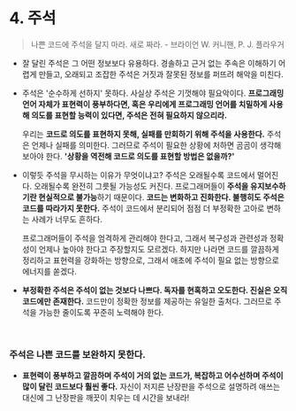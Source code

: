 # 4. 주석

> 나쁜 코드에 주석을 달지 마라. 새로 짜라. 		- 브라이언 W. 커니핸, P. J. 플라우거
>

+ 잘 달린 주석은 그 어떤 정보보다 유용하다. 경솔하고 근거 없는 주속은 이해하기 어렵게 만들고, 오래되고 조잡한 주석은 거짓과 잘못된 정보를 퍼뜨려 해악을 미친다. 

- 주석은 '순수하게 선하지' 못하다. 사실상 주석은 기껏해야 필요악이다. **프로그래밍 언어 자체가 표현력이 풍부하다면, 혹은 우리에게 프로그래밍 언어를 치밀하게 사용해 의도를 표현할 능력이 있다면, 주석은 전혀 필요하지 않으리라.** 

  우리는 **코드로 의도를 표현하지 못해, 실패를 만회하기 위해 주석을 사용한다.** 주석은 언제나 실패를 의미한다. 그러므로 주석이 필요한 상황에 처하면 곰곰이 생각해보아야 한다. **'상황을 역전해 코드로 의도를 표현할 방법은 없을까?'**

- 이렇듯 주석을 무시하는 이유가 무엇이냐고? 주석은 오래될수록 코드에서 멀어진다. 오래될수록 완전히 그릇될 가능성도 커진다. 프로그래머들이 **주석을 유지보수하기란 현실적으로 불가능**하기 때문이다. **코드는 변화하고 진화한다. 불행히도 주석은 코드를 따라가지 못한다.** 주석이 코드에서 분리되어 점점 더 부정확한 고아로 변하는 사례가 너무도 흔하다.

  프로그래머들이 주석을 엄격하게 관리해야 한다고, 그래서 복구성과 관련성과 정확성이 언제나 높아야 한다고 주장할지도 모르겠다. 하지만 나라면 코드를 깔끔하게 정리하고 표현력을 강화하는 방향으로, 그래서 애초에 주석이 필요 없는 방향으로 에너지를 쏟겠다.

+ **부정확한 주석은 주석이 없는 것보다 나쁘다. 독자를 현혹하고 오도한다. 진실은 오직 코드에만 존재한다.** 코드만이 정확한 정보를 제공하는 유일한 출처다. 그러므로 주석을 가능한 줄이도록 꾸준히 노력해야 한다.

<br />

### 주석은 나쁜 코드를 보완하지 못한다.

+ **표현력이 풍부하고 깔끔하며 주석이 거의 없는 코드가, 복잡하고 어수선하며 주석이 많이 달린 코드보다 훨씬 좋다.** 자신이 저지른 난장판을 주석으로 설명하려 애쓰는 대신에 그 난장판을 깨끗이 치우는 데 시간을 보내라!

<br />